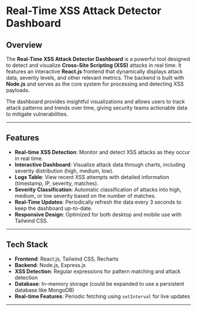 # Real-Time XSS Attack Detector Dashboard

## Overview
The **Real-Time XSS Attack Detector Dashboard** is a powerful tool designed to detect and visualize **Cross-Site Scripting (XSS)** attacks in real time. It features an interactive **React.js** frontend that dynamically displays attack data, severity levels, and other relevant metrics. The backend is built with **Node.js** and serves as the core system for processing and detecting XSS payloads.

The dashboard provides insightful visualizations and allows users to track attack patterns and trends over time, giving security teams actionable data to mitigate vulnerabilities.

---

## Features

- **Real-time XSS Detection**: Monitor and detect XSS attacks as they occur in real time.
- **Interactive Dashboard**: Visualize attack data through charts, including severity distribution (high, medium, low).
- **Logs Table**: View recent XSS attempts with detailed information (timestamp, IP, severity, matches).
- **Severity Classification**: Automatic classification of attacks into high, medium, or low severity based on the number of matches.
- **Real-Time Updates**: Periodically refresh the data every 3 seconds to keep the dashboard up-to-date.
- **Responsive Design**: Optimized for both desktop and mobile use with Tailwind CSS.

---

## Tech Stack

- **Frontend**: React.js, Tailwind CSS, Recharts
- **Backend**: Node.js, Express.js
- **XSS Detection**: Regular expressions for pattern matching and attack detection
- **Database**: In-memory storage (could be expanded to use a persistent database like MongoDB)
- **Real-time Features**: Periodic fetching using `setInterval` for live updates

---

   
